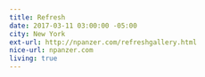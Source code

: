 ```yaml
---
title: Refresh
date: 2017-03-11 03:00:00 -05:00
city: New York
ext-url: http://npanzer.com/refreshgallery.html
nice-url: npanzer.com
living: true
---
```

